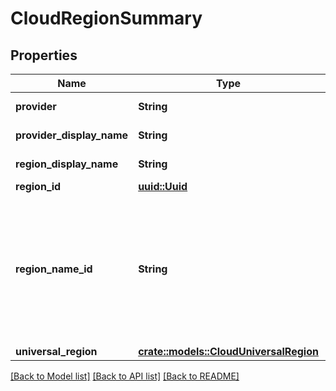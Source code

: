 # CloudRegionSummary

## Properties

Name | Type | Description | Notes
------------ | ------------- | ------------- | -------------
**provider** | **String** | The server provider of this region. | 
**provider_display_name** | **String** | Represent a resource's readable display name. | 
**region_display_name** | **String** | Represent a resource's readable display name. | 
**region_id** | [**uuid::Uuid**](uuid::Uuid.md) |  | 
**region_name_id** | **String** | A human readable short identifier used to references resources. Different than a `tivet.common#Uuid` because this is intended to be human readable. Different than `tivet.common#DisplayName` because this should not include special characters and be short. | 
**universal_region** | [**crate::models::CloudUniversalRegion**](CloudUniversalRegion.md) |  | 

[[Back to Model list]](../README.md#documentation-for-models) [[Back to API list]](../README.md#documentation-for-api-endpoints) [[Back to README]](../README.md)


